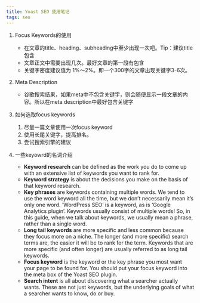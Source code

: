 ```yaml
---
title: Yoast SEO 使用笔记
tags: seo
---
```


1. Focus Keywords的使用
    + 在文章的title、heading、subheading中至少出现一次吧。Tip：建议title包含
    + 文章正文中需要出现几次。最好文章的第一段有包含
    + 关键字密度建议值为 1%～2%。即一个300字的文章出现关键字3-6次。

2. Meta Description
    + 谷歌搜索结果，如果meta中不包含关键字，则会随便显示一段文章的内容。所以在meta description中最好包含关键字

3. 如何选取focus keywords
    1. 尽量一篇文章使用一次focus keyword
    2. 使用长尾关键字，提高排名。
    3. 尝试搜索引擎的建议

4. 一些keyowrd的名词介绍
    + **Keyword research** can be defined as the work you do to come up with an extensive list of keywords you want to rank for.
    + **Keyword strategy** is about the decisions you make on the basis of that keyword research.
    + **Key phrases** are keywords containing multiple words. We tend to use the word keyword all the time, but we don’t necessarily mean it’s only one word. ‘WordPress SEO’ is a keyword, as is ‘Google Analytics plugin’. Keywords usually consist of multiple words! So, in this guide, when we talk about keywords, we usually mean a phrase, rather than a single word.
    + **Long tail keywords** are more specific and less common because they focus more on a niche. The longer (and more specific) search terms are, the easier it will be to rank for the term. Keywords that are more specific (and often longer) are usually referred to as long tail keywords.
    + **Focus keyword** is the keyword or the key phrase you most want your page to be found for. You should put your focus keyword into the meta box of the Yoast SEO plugin.
    + **Search intent** is all about discovering what a searcher actually wants. These are not just keywords, but the underlying goals of what a searcher wants to know, do or buy.